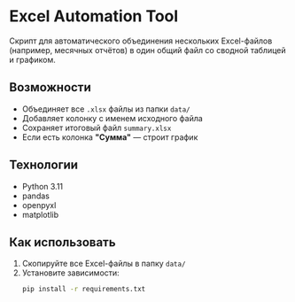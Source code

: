 # Excel Automation Tool

Скрипт для автоматического объединения нескольких Excel-файлов (например, месячных отчётов) в один общий файл со сводной таблицей и графиком.

## Возможности
- Объединяет все `.xlsx` файлы из папки `data/`
- Добавляет колонку с именем исходного файла
- Сохраняет итоговый файл `summary.xlsx`
- Если есть колонка **"Сумма"** — строит график

## Технологии
- Python 3.11  
- pandas  
- openpyxl  
- matplotlib

## Как использовать
1. Скопируйте все Excel-файлы в папку `data/`
2. Установите зависимости:
   ```bash
   pip install -r requirements.txt
